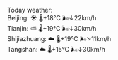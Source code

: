 Today weather:  
Beijing: ☀️   🌡️+18°C 🌬️↓22km/h  
Tianjin: ⛅️  🌡️+19°C 🌬️↓30km/h  
Shijiazhuang: ☁️   🌡️+19°C 🌬️↘11km/h  
Tangshan: ☁️   🌡️+15°C 🌬️↓30km/h  
